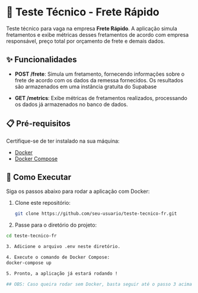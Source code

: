 # 🚚 Teste Técnico - Frete Rápido

Teste técnico para vaga na empresa **Frete Rápido**. A aplicação simula fretamentos e exibe métricas desses fretamentos de acordo com empresa responsável, preço total por orçamento de frete e demais dados.

## ✨ Funcionalidades

- **POST /frete**: Simula um fretamento, fornecendo informações sobre o frete de acordo com os dados da remessa fornecidos. Os resultados são armazenados em uma instância gratuita do Supabase

- **GET /metrics**: Exibe métricas de fretamentos realizados, processando os dados já armazenados no banco de dados.

## 📋 Pré-requisitos

Certifique-se de ter instalado na sua máquina:

- [Docker](https://www.docker.com/)
- [Docker Compose](https://docs.docker.com/compose/)

## 🚀 Como Executar

Siga os passos abaixo para rodar a aplicação com Docker:

1. Clone este repositório:

   ```bash
   git clone https://github.com/seu-usuario/teste-tecnico-fr.git

2. Passe para o diretório do projeto:
  ```bash
  cd teste-tecnico-fr

3. Adicione o arquivo .env neste diretório.

4. Execute o comando de Docker Compose:
  docker-compose up

5. Pronto, a aplicação já estará rodando !

## OBS: Caso queira rodar sem Docker, basta seguir até o passo 3 acima e então executar npm i seguido de npm run start manualmente